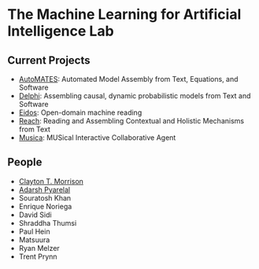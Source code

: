 # The Machine Learning for Artificial Intelligence Lab

## Current Projects

- [AutoMATES](https://ml4ai.github.io/automates/): 
Automated Model Assembly from Text, Equations, and Software
- [Delphi](https://ml4ai.github.io/delphi/):
Assembling causal, dynamic probabilistic models from Text and Software
- [Eidos](https://github.com/clulab/eidos):
Open-domain machine reading
- [Reach](https://github.com/clulab/reach):
Reading and Assembling Contextual and Holistic Mechanisms from Text
- [Musica](http://musica.ml4ai.org/):
MUSical Interactive Collaborative Agent

## People

- [Clayton T. Morrison](http://w3.sista.arizona.edu/~clayton/)
- [Adarsh Pyarelal](http://adarsh.cc)
- Souratosh Khan
- Enrique Noriega
- David Sidi
- Shraddha Thumsi
- Paul Hein
- Matsuura
- Ryan Melzer
- Trent Prynn
